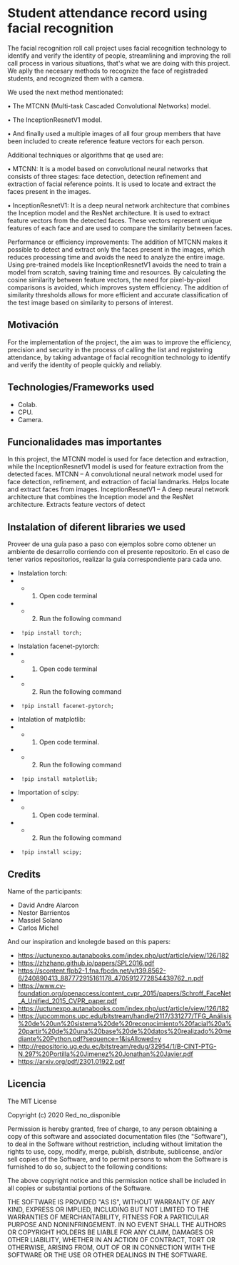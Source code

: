 # Student attendance record using facial recognition
 
The facial recognition roll call project uses facial recognition technology to identify 
and verify the identity of people, streamlining and improving the roll call process 
in various situations, that's what we are doing with this project. We aplly the necesary methods
to recognize the face of registraded students, and recognized them with a camera. 

We used the next method mentionated:

• The MTCNN (Multi-task Cascaded Convolutional Networks) model.

• The InceptionResnetV1 model.

• And finally used a multiple images of all four group members that have been included to 
create reference feature vectors for each person.

Additional techniques or algorithms that qe used are:

• MTCNN: It is a model based on convolutional neural networks that consists of three stages: 
face detection, detection refinement and extraction of facial reference points. It is used to
locate and extract the faces present in the images.

• InceptionResnetV1: It is a deep neural network architecture that combines the Inception 
model and the ResNet architecture. It is used to extract feature vectors from the detected 
faces. These vectors represent unique features of each face and are used to compare the 
similarity between faces.

Performance or efficiency improvements:
The addition of MTCNN makes it possible to detect and extract only the faces present in the 
images, which reduces processing time and avoids the need to analyze the entire image.
Using pre-trained models like InceptionResnetV1 avoids the need to train a model from scratch,
saving training time and resources.
By calculating the cosine similarity between feature vectors, the need for pixel-by-pixel 
comparisons is avoided, which improves system efficiency.
The addition of similarity thresholds allows for more efficient and accurate classification 
of the test image based on similarity to persons of interest.


## Motivación

For the implementation of the project, the aim was to improve the efficiency, precision and 
security in the process of calling the list and registering attendance, by taking advantage 
of facial recognition technology to identify and verify the identity of people quickly and reliably.

## Technologies/Frameworks used
  
- Colab.
- CPU.
- Camera.

## Funcionalidades mas importantes

In this project, the MTCNN model is used for face detection and extraction, while the 
InceptionResnetV1 model is used for feature extraction from the detected faces.
MTCNN – A convolutional neural network model used for face detection, refinement, and 
extraction of facial landmarks. Helps locate and extract faces from images.
InceptionResnetV1 – A deep neural network architecture that combines the Inception model
and the ResNet architecture. Extracts feature vectors of detect

## Instalation of diferent libraries we used

Proveer de una guía paso a paso con ejemplos sobre como obtener un ambiente de desarrollo corriendo con el presente repositorio. 
En el caso de tener varios repositorios, realizar la guía correspondiente para cada uno.

* Instalation torch:
* * 1. Open code terminal
* * 2. Run the following command
*      !pip install torch;

* Instalation facenet-pytorch:
* *  1. Open code terminal
* *  2. Run the following command
*      !pip install facenet-pytorch;

* Intalation of matplotlib:
* *   1. Open code terminal.
* *   2. Run the following command
*      !pip install matplotlib;

* Importation of scipy:
* *   1. Open code terminal.
* *   2. Run the following command
*      !pip install scipy;

## Credits

Name of the participants:
* David Andre Alarcon
* Nestor Barrientos
* Massiel Solano
* Carlos Michel

And our inspiration and knolegde based on this papers:
- https://uctunexpo.autanabooks.com/index.php/uct/article/view/126/182
- https://zhzhanp.github.io/papers/SPL2016.pdf
- https://scontent.flpb2-1.fna.fbcdn.net/v/t39.8562-6/240890413_887772915161178_4705912772854439762_n.pdf
- https://www.cv-foundation.org/openaccess/content_cvpr_2015/papers/Schroff_FaceNet_A_Unified_2015_CVPR_paper.pdf
- https://uctunexpo.autanabooks.com/index.php/uct/article/view/126/182
- https://upcommons.upc.edu/bitstream/handle/2117/331277/TFG_Análisis%20de%20un%20sistema%20de%20reconocimiento%20facial%20a%20partir%20de%20una%20base%20de%20datos%20realizado%20mediante%20Python.pdf?sequence=1&isAllowed=y
- http://repositorio.ug.edu.ec/bitstream/redug/32954/1/B-CINT-PTG-N.297%20Portilla%20Jimenez%20Jonathan%20Javier.pdf
- https://arxiv.org/pdf/2301.01922.pdf

## Licencia

The MIT License

Copyright (c) 2020 Red_no_disponible

Permission is hereby granted, free of charge, to any person obtaining a copy
of this software and associated documentation files (the "Software"), to deal
in the Software without restriction, including without limitation the rights
to use, copy, modify, merge, publish, distribute, sublicense, and/or sell
copies of the Software, and to permit persons to whom the Software is
furnished to do so, subject to the following conditions:

The above copyright notice and this permission notice shall be included in
all copies or substantial portions of the Software.

THE SOFTWARE IS PROVIDED "AS IS", WITHOUT WARRANTY OF ANY KIND, EXPRESS OR
IMPLIED, INCLUDING BUT NOT LIMITED TO THE WARRANTIES OF MERCHANTABILITY,
FITNESS FOR A PARTICULAR PURPOSE AND NONINFRINGEMENT. IN NO EVENT SHALL THE
AUTHORS OR COPYRIGHT HOLDERS BE LIABLE FOR ANY CLAIM, DAMAGES OR OTHER
LIABILITY, WHETHER IN AN ACTION OF CONTRACT, TORT OR OTHERWISE, ARISING FROM,
OUT OF OR IN CONNECTION WITH THE SOFTWARE OR THE USE OR OTHER DEALINGS IN
THE SOFTWARE.

